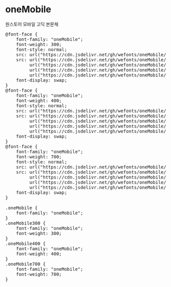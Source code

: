 # oneMobile
원스토어 모바일 고딕 본문체

<pre>
@font-face {
    font-family: "oneMobile";
    font-weight: 300;
    font-style: normal;
    src: url("https://cdn.jsdelivr.net/gh/wefonts/oneMobile/oneMobile-Light.eot");
    src: url("https://cdn.jsdelivr.net/gh/wefonts/oneMobile/oneMobile-Light.eot?#iefix") format("embedded-opentype"),
         url("https://cdn.jsdelivr.net/gh/wefonts/oneMobile/oneMobile-Light.woff2") format("woff2"),
         url("https://cdn.jsdelivr.net/gh/wefonts/oneMobile/oneMobile-Light.woff") format("woff"),
         url("https://cdn.jsdelivr.net/gh/wefonts/oneMobile/oneMobile-Light.ttf") format("truetype");
    font-display: swap;
} 
@font-face {
    font-family: "oneMobile";
    font-weight: 400;
    font-style: normal;
    src: url("https://cdn.jsdelivr.net/gh/wefonts/oneMobile/oneMobile-Regular.eot");
    src: url("https://cdn.jsdelivr.net/gh/wefonts/oneMobile/oneMobile-Regular.eot?#iefix") format("embedded-opentype"),
         url("https://cdn.jsdelivr.net/gh/wefonts/oneMobile/oneMobile-Regular.woff2") format("woff2"),
         url("https://cdn.jsdelivr.net/gh/wefonts/oneMobile/oneMobile-Regular.woff") format("woff"),
         url("https://cdn.jsdelivr.net/gh/wefonts/oneMobile/oneMobile-Regular.ttf") format("truetype");
    font-display: swap;
} 
@font-face {
    font-family: "oneMobile";
    font-weight: 700;
    font-style: normal;
    src: url("https://cdn.jsdelivr.net/gh/wefonts/oneMobile/oneMobile-Bold.eot");
    src: url("https://cdn.jsdelivr.net/gh/wefonts/oneMobile/oneMobile-Bold.eot?#iefix") format("embedded-opentype"),
         url("https://cdn.jsdelivr.net/gh/wefonts/oneMobile/oneMobile-Bold.woff2") format("woff2"),
         url("https://cdn.jsdelivr.net/gh/wefonts/oneMobile/oneMobile-Bold.woff") format("woff"),
         url("https://cdn.jsdelivr.net/gh/wefonts/oneMobile/oneMobile-Bold.ttf") format("truetype");
    font-display: swap;
} 

.oneMobile {
    font-family: "oneMobile";
}
.oneMobile300 {
    font-family: "oneMobile";
    font-weight: 300;
}
.oneMobile400 {
    font-family: "oneMobile";
    font-weight: 400;
}
.oneMobile700 {
    font-family: "oneMobile";
    font-weight: 700;
}
</pre>
